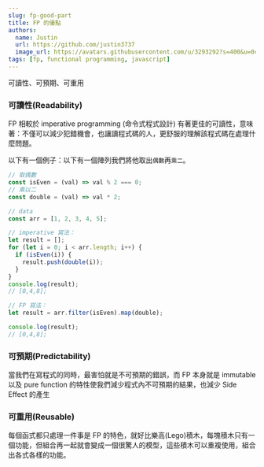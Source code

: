 ```yaml
---
slug: fp-good-part
title: FP 的優點
authors:
  name: Justin
  url: https://github.com/justin3737
  image_url: https://avatars.githubusercontent.com/u/3293292?s=400&u=0cf29916981c562345a57d34b7baa92e5816c863&v=4
tags: [fp, functional programming, javascript]
---
```


可讀性、可預期、可重用

### 可讀性(Readability)

FP 相較於 imperative programming (命令式程式設計) 有著更佳的可讀性，意味著：不僅可以減少犯錯機會，也讓讀程式碼的人，更舒服的理解該程式碼在處理什麼問題。

以下有一個例子：以下有一個陣列我們將他取出`偶數`再`乘二`。

```javascript
// 取偶數
const isEven = (val) => val % 2 === 0;
// 乘以二
const double = (val) => val * 2;

// data
const arr = [1, 2, 3, 4, 5];

// imperative 寫法：
let result = [];
for (let i = 0; i < arr.length; i++) {
  if (isEven(i)) {
    result.push(double(i));
  }
}
console.log(result);
// [0,4,8];

// FP 寫法：
let result = arr.filter(isEven).map(double);

console.log(result);
// [0,4,8];
```

### 可預期(Predictability)

當我們在寫程式的同時，最害怕就是不可預期的錯誤，而 FP 本身就是 immutable 以及 pure function 的特性使我們減少程式內不可預期的結果，也減少 Side Effect 的產生

### 可重用(Reusable)

每個函式都只處理一件事是 FP 的特色，就好比樂高(Lego)積木，每塊積木只有一個功能，但組合再一起就會變成一個很驚人的模型，這些積木可以重複使用，組合出各式各樣的功能。
